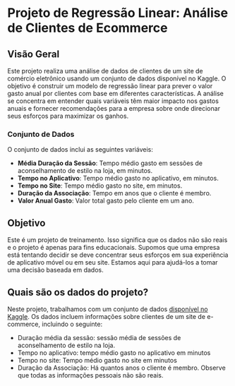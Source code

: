 # Projeto de Regressão Linear: Análise de Clientes de Ecommerce

## Visão Geral

Este projeto realiza uma análise de dados de clientes de um site de comércio eletrônico usando um conjunto de dados disponível no Kaggle. O objetivo é construir um modelo de regressão linear para prever o valor gasto anual por clientes com base em diferentes características. A análise se concentra em entender quais variáveis têm maior impacto nos gastos anuais e fornecer recomendações para a empresa sobre onde direcionar seus esforços para maximizar os ganhos.

### Conjunto de Dados

O conjunto de dados inclui as seguintes variáveis:

- **Média Duração da Sessão**: Tempo médio gasto em sessões de aconselhamento de estilo na loja, em minutos.
- **Tempo no Aplicativo**: Tempo médio gasto no aplicativo, em minutos.
- **Tempo no Site**: Tempo médio gasto no site, em minutos.
- **Duração da Associação**: Tempo em anos que o cliente é membro.
- **Valor Anual Gasto**: Valor total gasto pelo cliente em um ano.

## Objetivo

Este é um projeto de treinamento. Isso significa que os dados não são reais e o projeto é apenas para fins educacionais. Supomos que uma empresa está tentando decidir se deve concentrar seus esforços em sua experiência de aplicativo móvel ou em seu site. Estamos aqui para ajudá-los a tomar uma decisão baseada em dados.

## Quais são os dados do projeto?

Neste projeto, trabalhamos com um conjunto de dados [disponível no Kaggle](https://www.kaggle.com/datasets/iyadavvaibhav/ecommerce-customer-device-usage). Os dados incluem informações sobre clientes de um site de e-commerce, incluindo o seguinte:

- Duração média da sessão: sessão média de sessões de aconselhamento de estilo na loja.
- Tempo no aplicativo: tempo médio gasto no aplicativo em minutos
- Tempo no site: Tempo médio gasto no site em minutos
- Duração da Associação: Há quantos anos o cliente é membro. Observe que todas as informações pessoais não são reais.
